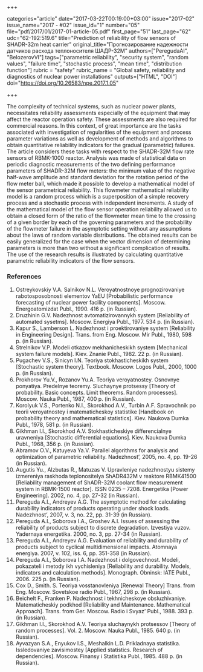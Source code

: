 +++

categories="article"
date="2017-03-22T00:19:00+03:00"
issue="2017-02"
issue_name="2017 - #02"
issue_id="1"
number="05"
file="pdf/2017/01/2017-01-article-05.pdf"
first_page="51"
last_page="62"
udc="62-192:519.6"
title="Prediction of reliability of flow sensors of SHADR-32m heat carrier"
original_title="Прогнозирование надежности датчиков расхода теплоносителя ШАДР-32M"
authors=["PeregudaAI", "BelozerovVI"]
tags=["parametric reliability", "security system", "random values", "failure time", "stochastic process", "mean time", "distribution function"]
rubric = "safety"
rubric_name = "Global safety, reliability and diagnostics of nuclear power installations"
outputs=["HTML", "DOI"]
doi="https://doi.org/10.26583/npe.2017.1.05"

+++

The complexity of technical systems, such as nuclear power plants, necessitates reliability assessments especially of the equipment that may affect the reactor operation safety. These assessments are also required for commercial reasons. In this context, of great importance are the tasks associated with investigation of regularities of the equipment and process parameter variations as well as development of methods and algorithms to obtain quantitative reliability indicators for the gradual (parametric) failures. The article considers these tasks with respect to the SHADR-32M flow rate sensors of RBMK-1000 reactor. Analysis was made of statistical data on periodic diagnostic measurements of the two defining performance parameters of SHADR-32M flow meters: the minimum value of the negative half-wave amplitude and standard deviation for the rotation period of the flow meter ball, which made it possible to develop a mathematical model of the sensor parametrical reliability. This flowmeter mathematical reliability model is a random process which is a superposition of a simple recovery process and a stochastic process with independent increments. A study of the mathematical model of the flow sensor operation reliability allowed us to obtain a closed form of the ratio of the flowmeter mean time to the crossing of a given border by each of the governing parameters and the probability of the flowmeter failure in the asymptotic setting without any assumptions about the laws of random variable distributions. The obtained results can be easily generalized for the case when the vector dimension of determining parameters is more than two without a significant complication of results. The use of the research results is illustrated by calculating quantitative parametric reliability indicators of the flow sensors.

### References

1. Ostreykovskiy V.A. Salnikov N.L. Veroyatnostnoye prognozirovaniye rabotosposobnosti elementov YaEU [Probabilistic performance forecasting of nuclear power facility components]. Moscow. Energoatomizdat Publ., 1990. 416 p. (in Russian).
2. Druzhinin G.V. Nadezhnost avtomatizirovannykh system [Reliability of automated sysetms]. Moscow. Energiya Publ., 1977. 534 p. (in Russian).
3. Kapur S., Lamberson L. Nadezhnost i proektirovaniye system [Reliability in Engineering Design]. Trans. from Eng. Moscow. Mir Publ., 1980, 598 p. (in Russian).
4. Strelnikov V.P. Modeli otkazov mekhanicheskikh system [Mechanical system failure models]. Kiev. Znanie Publ., 1982. 22 p. (in Russian).
5. Pugachev V.S., Sinicyn I.N. Teoriya stokhasticheskikh system [Stochastic system theory]. Textbook. Moscow. Logos Publ., 2000, 1000 p. (in Russian).
6. Prokhorov Yu.V., Rozanov Yu.A. Teoriya veroyatnostey. Osnovnye ponyatiya. Predelnye teoremy. Sluchaynye protsessy [Theory of probability. Basic concepts. Limit theorems. Random processes]. Moscow. Nauka Publ., 1987, 400 p. (in Russian).
7. Korolyuk V.S., Portenko N.I., Skorokhod A.V., Turbin A.F. Spravochnik po teorii veroyatnostey i matematicheskoy statistike [Handbook on probability theory and mathematical statistics]. Kiev. Naukova Dumka Publ., 1978, 581 p. (in Russian).
8. Gikhman I.I., Skorokhod A.V. Stokhasticheskiye differencialnye uravneniya [Stochastic differential equations]. Kiev. Naukova Dumka Publ., 1968, 356 p. (in Russian).
9. Abramov O.V., Katuyeva Ya.V. Parallel algorithms for analysis and optimization of parametric reliability. Nadezhnost’, 2005, no. 4, pp. 19-26 (in Russian).
10. Augutis Yu., Alzbutas R., Matuzas V. Upravleniye nadezhnostyu sistemy izmereniya raskhoda teplonositelya ShADR432M v reaktore RBMK41500 [Reliability management of ShADR-32M coolant flow measurement system in RBMK-1500 reactor]. ISSN 0235 – 7208. Energetika [Power Engineering]. 2002, no. 4, pp. 27-32 (in Russian).
11. Pereguda A.I., Andreyev A.G. The asymptotic method for calculating durability indicators of products operating under shock loads. Nadezhnost’, 2007, v. 3, no. 22, pp. 31-39 (in Russian).
12. Pereguda A.I., Soborova I.A., Groshev A.I. Issues of assessing the reliability of products subject to discrete degradation. Izvestiya vuzov. Yadernaya energetika. 2000, no. 3, pp. 27-34 (in Russian).
13. Pereguda A.I., Andreyev A.G. Evaluation of reliability and durability of products subject to cyclical multidimensional impacts. Atomnaya energiya. 2007, v. 102, iss. 6, pp. 351-358 (in Russian).
14. Pereguda A.I., Soborova I.A. Nadezhnost i dolgovechnost. Modeli, pokazateli i metody ikh vychisleniya [Reliability and durability. Models, indicators and calculation methods]. Monograph. Obninsk: IATE Publ., 2006. 225 p. (in Russian).
15. Cox D., Smith. S. Teoriya vosstanovleniya [Renewal Theory] Trans. from Eng. Moscow. Sovetskoe radio Publ., 1967, 298 p. (in Russian).
16. Beichelt F., Franken P. Nadezhnost i tekhnicheskoye obsluzhivaniye. Matematicheskiy podkhod [Reliability and Maintenance. Mathematical Approach]. Trans. from Ger. Moscow. Radio i Svyaz’ Publ., 1988. 393 p. (in Russian).
17. Gikhman I.I., Skorokhod A.V. Teoriya sluchaynykh protsessov [Theory of random processes]. Vol. 2. Moscow. Nauka Publ., 1985. 640 p. (in Russian).
18. Ayvazyan S.A., Enyukov I.S., Meshalkin L.D. Prikladnaya statistika. Issledovaniye zavisimostey [Applied statistics. Research of dependencies]. Moscow. Finansy i Statistika Publ., 1985. 488 p. (in Russian).